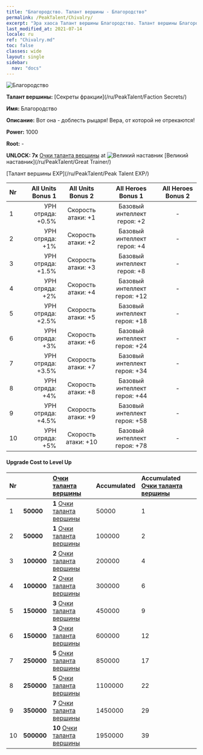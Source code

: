 ```yaml
---
title: "Благородство. Талант вершины - Благородство"
permalink: /PeakTalent/Chivalry/
excerpt: "Эра хаоса Талант вершины Благородство. Талант вершины Благородство. Благородство"
last_modified_at: 2021-07-14
locale: ru
ref: "Chivalry.md"
toc: false
classes: wide
layout: single
sidebar:
  nav: "docs"
---
```


  ![Благородство](/images/pt/talent_3006.png)

  **Талант вершины:** [Секреты фракции](/ru/PeakTalent/Faction Secrets/)

  **Имя:** Благородство

  **Описание:** Вот она - доблесть рыцаря! Вера, от которой не отрекаются!

  **Power:** 1000

  **Root:** -

  **UNLOCK: 7x** [Очки таланта вершины](/ItemsRU/con_934/) at ![Великий наставник](/images/pt/talent_3001.png) [Великий наставник](/ru/PeakTalent/Great Trainer/)

  [Талант вершины EXP](/ru/PeakTalent/Peak Talent EXP/)

  | Nr | All Units Bonus 1 | All Units Bonus 2 | All Heroes Bonus 1 | All Heroes Bonus 2 |
  |:---|--------------:|:-------------:|:-------------:|:-------------:|
  | 1 | УРН отряда: +0.5% | Скорость атаки: +1 | Базовый интеллект героя: +2 | - |
  | 2 | УРН отряда: +1% | Скорость атаки: +2 | Базовый интеллект героя: +4 | - |
  | 3 | УРН отряда: +1.5% | Скорость атаки: +3 | Базовый интеллект героя: +8 | - |
  | 4 | УРН отряда: +2% | Скорость атаки: +4 | Базовый интеллект героя: +12 | - |
  | 5 | УРН отряда: +2.5% | Скорость атаки: +5 | Базовый интеллект героя: +18 | - |
  | 6 | УРН отряда: +3% | Скорость атаки: +6 | Базовый интеллект героя: +24 | - |
  | 7 | УРН отряда: +3.5% | Скорость атаки: +7 | Базовый интеллект героя: +34 | - |
  | 8 | УРН отряда: +4% | Скорость атаки: +8 | Базовый интеллект героя: +44 | - |
  | 9 | УРН отряда: +4.5% | Скорость атаки: +9 | Базовый интеллект героя: +58 | - |
  | 10 | УРН отряда: +5% | Скорость атаки: +10 | Базовый интеллект героя: +78 | - |


#### Upgrade Cost to Level Up

  | Nr | <i class="fas fa-coins"/> | [Очки таланта вершины](/ItemsRU/con_934/) | Accumulated <i class="fas fa-coins"/> | Accumulated [Очки таланта вершины](/ItemsRU/con_934/) |
  |:---|:--------------|:-------------|:-------------|:-------------|
  | 1 | **50000** | **1** [Очки таланта вершины](/ItemsRU/con_934/) | 50000 | 1 |
  | 2 | **50000** | **1** [Очки таланта вершины](/ItemsRU/con_934/) | 100000 | 2 |
  | 3 | **100000** | **2** [Очки таланта вершины](/ItemsRU/con_934/) | 200000 | 4 |
  | 4 | **100000** | **2** [Очки таланта вершины](/ItemsRU/con_934/) | 300000 | 6 |
  | 5 | **150000** | **3** [Очки таланта вершины](/ItemsRU/con_934/) | 450000 | 9 |
  | 6 | **150000** | **3** [Очки таланта вершины](/ItemsRU/con_934/) | 600000 | 12 |
  | 7 | **250000** | **5** [Очки таланта вершины](/ItemsRU/con_934/) | 850000 | 17 |
  | 8 | **250000** | **5** [Очки таланта вершины](/ItemsRU/con_934/) | 1100000 | 22 |
  | 9 | **350000** | **7** [Очки таланта вершины](/ItemsRU/con_934/) | 1450000 | 29 |
  | 10 | **500000** | **10** [Очки таланта вершины](/ItemsRU/con_934/) | 1950000 | 39 |
